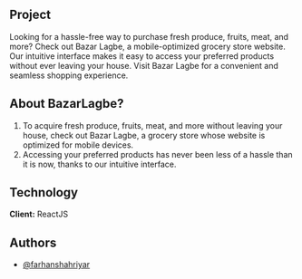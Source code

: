 ## Project 
Looking for a hassle-free way to purchase fresh produce, fruits, meat, and more? Check out Bazar Lagbe, a mobile-optimized grocery store website. Our intuitive interface makes it easy to access your preferred products without ever leaving your house. Visit Bazar Lagbe for a convenient and seamless shopping experience.
## About BazarLagbe? 

1. To acquire fresh produce, fruits, meat, and more without leaving your house, check out Bazar Lagbe, a grocery store whose website is optimized for mobile devices.
2. Accessing your preferred products has never been less of a hassle than it is now, thanks to our intuitive interface.


## Technology

**Client:** ReactJS 


## Authors

- [@farhanshahriyar](https://github.com/farhanshahriyar)

